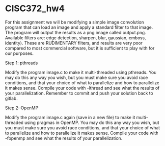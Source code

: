 # CISC372_hw4

For this assignment we will be modifying a simple image convolution program that can load an image and apply a standard filter to that image.  The program will output the results as a png image called output.png.  Available filters are: edge detection, sharpen, blur, gaussian, emboss, identity).  These are RUDIMENTARY filters, and results are very poor compared to most commercial software, but it is sufficient to play with for our purposes. 


Step 1: pthreads

Modify the program image.c to make it multi-threaded using pthreads.  You may do this any way you wish, but you must make sure you avoid race conditions, and that your choice of what to parallelize and how to parallelize it makes sense.  Compile your code with -lthread and see what the results of your parallelization.  Remember to commit and push your solution back to gitlab.

Step 2: OpenMP

Modify the program image.c again (save in a new file) to make it multi-threaded using pragmas in OpenMP.  You may do this any way you wish, but you must make sure you avoid race conditions, and that your choice of what to parallelize and how to parallelize it makes sense.  Compile your code with -fopenmp and see what the results of your parallelization.

